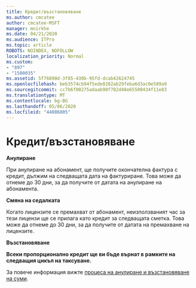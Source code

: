 ```yaml
---
title: Кредит/възстановяване
ms.author: cmcatee
author: cmcatee-MSFT
manager: mnirkhe
ms.date: 04/21/2020
ms.audience: ITPro
ms.topic: article
ROBOTS: NOINDEX, NOFOLLOW
localization_priority: Normal
ms.custom:
- "897"
- "1500035"
ms.assetid: 5f76890d-3f85-430b-95fd-dcab42624745
ms.openlocfilehash: beb3574cb94f5ede8282ab29feba6d3ac0e589a9
ms.sourcegitcommit: cc7b6f00275adaab90f702d48e65500434f11e83
ms.translationtype: MT
ms.contentlocale: bg-BG
ms.lasthandoff: 05/06/2020
ms.locfileid: "44086805"
---
```

# <a name="creditrefund"></a>Кредит/възстановяване

**Анулиране**
  
При анулиране на абонамент, ще получите окончателна фактура с кредит, дължим на следващата дата на фактуриране. Това може да отнеме до 30 дни, за да получите от датата на анулиране на абонамента.
  
**Смяна на седалката**
  
Когато лицензите се премахват от абонамент, неизползваният час за тези лицензи ще се прилага като кредит за следващата сметка. Това може да отнеме до 30 дни, за да получите от датата на премахване на лицензите.

**Възстановяване**

**Всеки пропорционално кредит ще ви бъде върнат в рамките на следващия цикъл на таксуване.**

За повече информация вижте [процеса на анулиране и възстановяване на суми](https://docs.microsoft.com/microsoft-365/commerce/subscriptions/cancel-your-subscription?view=o365-worldwide). 
